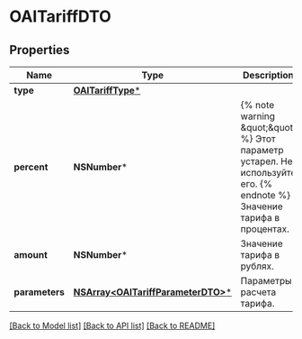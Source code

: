 # OAITariffDTO

## Properties
Name | Type | Description | Notes
------------ | ------------- | ------------- | -------------
**type** | [**OAITariffType***](OAITariffType.md) |  | 
**percent** | **NSNumber*** | {% note warning \&quot;\&quot; %}  Этот параметр устарел. Не используйте его.  {% endnote %}  Значение тарифа в процентах.  | [optional] 
**amount** | **NSNumber*** | Значение тарифа в рублях. | 
**parameters** | [**NSArray&lt;OAITariffParameterDTO&gt;***](OAITariffParameterDTO.md) | Параметры расчета тарифа. | 

[[Back to Model list]](../README.md#documentation-for-models) [[Back to API list]](../README.md#documentation-for-api-endpoints) [[Back to README]](../README.md)



